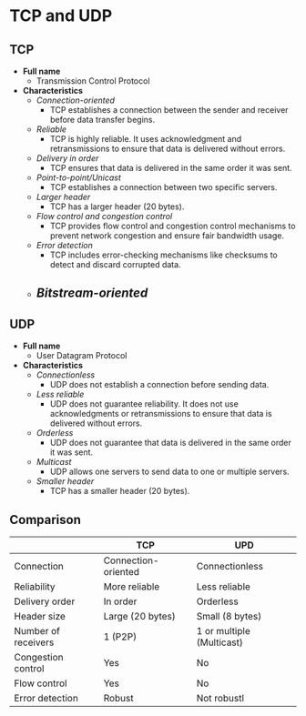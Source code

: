 # TCP and UDP

## TCP
- **Full name**
   - Transmission Control Protocol
- **Characteristics**
   - *Connection-oriented*
      - TCP establishes a connection between the sender and receiver before data transfer begins.
   - *Reliable*
      - TCP is highly reliable. It uses acknowledgment and retransmissions to ensure that data is delivered without errors.
   - *Delivery in order*
      - TCP ensures that data is delivered in the same order it was sent.
   - *Point-to-point/Unicast*
      - TCP establishes a connection between two specific servers.
   - *Larger header*
      - TCP has a larger header (20 bytes).
   - *Flow control and congestion control*
      - TCP provides flow control and congestion control mechanisms to prevent network congestion and ensure fair bandwidth usage.
   - *Error detection*
      - TCP includes error-checking mechanisms like checksums to detect and discard corrupted data.
   - *Bitstream-oriented*
      - 
## UDP
- **Full name**
   - User Datagram Protocol
- **Characteristics**
   - *Connectionless*
      - UDP does not establish a connection before sending data.
   - *Less reliable*
      - UDP does not guarantee reliability. It does not use acknowledgments or retransmissions to ensure that data is delivered without errors.
   - *Orderless*
      - UDP does not guarantee that data is delivered in the same order it was sent.
   - *Multicast*
      - UDP allows one servers to send data to one or multiple servers.
   - *Smaller header*
      - TCP has a smaller header (20 bytes).

## Comparison
| | TCP | UPD |
|----|----|----|
| Connection | Connection-oriented | Connectionless |
| Reliability | More reliable | Less reliable |
| Delivery order | In order | Orderless |
| Header size | Large (20 bytes) | Small (8 bytes) |
| Number of receivers | 1 (P2P) | 1 or multiple (Multicast) | 
| Congestion control | Yes | No |
| Flow control | Yes | No |
| Error detection | Robust | Not robustl | 
